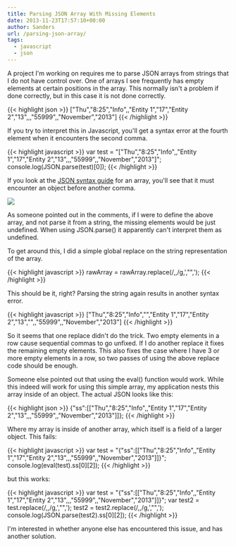 ```yaml
---
title: Parsing JSON Array With Missing Elements
date: 2013-11-23T17:57:10+00:00
author: Sanders
url: /parsing-json-array/
tags:
  - javascript
  - json
---
```

A project I'm working on requires me to parse JSON arrays from strings that I do not have control over. One of arrays I see frequently has empty elements at certain positions in the array. This normally isn't a problem if done correctly, but in this case it is not done correctly.

{{< highlight json >}}
["Thu","8:25","Info",,"Entity 1","17","Entity 2","13",,,"55999",,"November","2013"]
{{< /highlight >}}

If you try to interpret this in Javascript, you'll get a syntax error at the fourth element when it encounters the second comma.

{{< highlight javascript >}}
var test = "[\"Thu\",\"8:25\",\"Info\",,\"Entity 1\",\"17\",\"Entity 2\",\"13\",,,\"55999\",,\"November\",\"2013\"]";
console.log(JSON.parse(test)[0]);
{{< /highlight >}}

If you look at the <a href="http://www.json.org/" target="_blank">JSON syntax guide</a> for an array, you'll see that it must encounter an object before another comma.

![](http://www.json.org/array.gif)

As someone pointed out in the comments, if I were to define the above array, and not parse it from a string, the missing elements would be just undefined. When using JSON.parse() it apparently can't interpret them as undefined.

To get around this, I did a simple global replace on the string representation of the array.

{{< highlight javascript >}}
rawArray = rawArray.replace(/\,\,/g,',"",');
{{< /highlight >}}

This should be it, right? Parsing the string again results in another syntax error.

{{< highlight javascript >}}
["Thu","8:25","Info","","Entity 1","17","Entity 2","13","",,"55999",,"November","2013"]
{{< /highlight >}}

So it seems that one replace didn't do the trick. Two empty elements in a row cause sequential commas to go unfixed. If I do another replace it fixes the remaining empty elements. This also fixes the case where I have 3 or more empty elements in a row, so two passes of using the above replace code should be enough.

Someone else pointed out that using the eval() function would work. While this indeed will work for using this simple array, my application nests this array inside of an object. The actual JSON looks like this:

{{< highlight json >}}
{"ss":[["Thu","8:25","Info",,"Entity 1","17","Entity 2","13",,,"55999",,"November","2013"]]};
{{< /highlight >}}

Where my array is inside of another array, which itself is a field of a larger object. This fails:

{{< highlight javascript >}}
var test = "{\"ss\":[[\"Thu\",\"8:25\",\"Info\",,\"Entity 1\",\"17\",\"Entity 2\",\"13\",,,\"55999\",,\"November\",\"2013\"]]}";
console.log(eval(test).ss[0][2]);
{{< /highlight >}}

but this works:

{{< highlight javascript >}}
var test = "{\"ss\":[[\"Thu\",\"8:25\",\"Info\",,\"Entity 1\",\"17\",\"Entity 2\",\"13\",,,\"55999\",,\"November\",\"2013\"]]}";
var test2 = test.replace(/\,\,/g,',"",');
test2 = test2.replace(/\,\,/g,',"",');
console.log(JSON.parse(test2).ss[0][2]);
{{< /highlight >}}

I'm interested in whether anyone else has encountered this issue, and has another solution.
